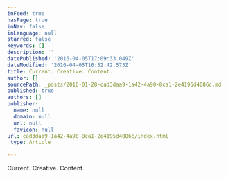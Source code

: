 ```yaml
---
inFeed: true
hasPage: true
inNav: false
inLanguage: null
starred: false
keywords: []
description: ''
datePublished: '2016-04-05T17:09:33.049Z'
dateModified: '2016-04-05T16:52:42.573Z'
title: Current. Creative. Content.
author: []
sourcePath: _posts/2016-01-28-cad3daa9-1a42-4a90-8ca1-2e4195d4086c.md
published: true
authors: []
publisher:
  name: null
  domain: null
  url: null
  favicon: null
url: cad3daa9-1a42-4a90-8ca1-2e4195d4086c/index.html
_type: Article

---
```

Current. Creative. Content.